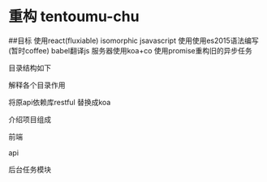 # 重构 tentoumu-chu

##目标
使用react(fluxiable)
isomorphic jsavascript
使用使用es2015语法编写(暂时coffee)
babel翻译js 
服务器使用koa+co
使用promise重构旧的异步任务





目录结构如下

解释各个目录作用

将原api依赖库restful 替换成koa

介绍项目组成

前端

api

后台任务模块
